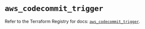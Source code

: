 # `aws_codecommit_trigger`

Refer to the Terraform Registry for docs: [`aws_codecommit_trigger`](https://registry.terraform.io/providers/hashicorp/aws/5.82.1/docs/resources/codecommit_trigger).
